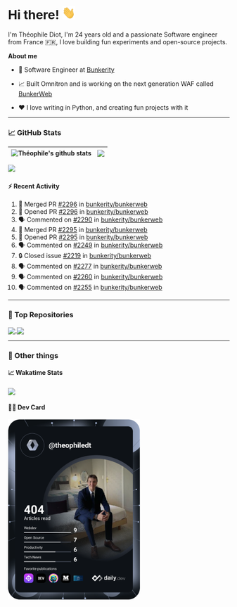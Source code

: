 # Hi there! <img src="./wave.gif" width="30px" height="30px" />

I'm Théophile Diot, I'm 24 years old and a passionate Software engineer from France 🇫🇷, I love building fun experiments and open-source projects.

**About me**

- 💼 Software Engineer at [Bunkerity](https://www.bunkerity.com/)

- 📈 Built Omnitron and is working on the next generation WAF called [BunkerWeb](https://www.bunkerweb.io)

- ❤️ I love writing in Python, and creating fun projects with it

---

### 📈 GitHub Stats

| <img align="center" src="https://github-readme-stats.vercel.app/api?username=TheophileDiot&show_icons=true&include_all_commits=true&theme=algolia&hide_border=true&rank_icon=github" alt="Théophile's github stats" /> | <img align="center" src="https://github-readme-stats.vercel.app/api/top-langs/?username=TheophileDiot&layout=compact&theme=algolia&hide_border=true" /> |
| ---------------------------------------------------------------------------------------------------------------------------------------------------------------------------------------------------------------------- | ------------------------------------------------------------------------------------------------------------------------------------------------------- |

![](https://github-readme-activity-graph.vercel.app/graph?username=TheophileDiot&theme=tokyo-night)

#### :zap: Recent Activity

<!--START_SECTION:activity-->
1. 🎉 Merged PR [#2296](https://github.com/bunkerity/bunkerweb/pull/2296) in [bunkerity/bunkerweb](https://github.com/bunkerity/bunkerweb)
2. 💪 Opened PR [#2296](https://github.com/bunkerity/bunkerweb/pull/2296) in [bunkerity/bunkerweb](https://github.com/bunkerity/bunkerweb)
3. 🗣 Commented on [#2290](https://github.com/bunkerity/bunkerweb/pull/2290#issuecomment-2890128399) in [bunkerity/bunkerweb](https://github.com/bunkerity/bunkerweb)
4. 🎉 Merged PR [#2295](https://github.com/bunkerity/bunkerweb/pull/2295) in [bunkerity/bunkerweb](https://github.com/bunkerity/bunkerweb)
5. 💪 Opened PR [#2295](https://github.com/bunkerity/bunkerweb/pull/2295) in [bunkerity/bunkerweb](https://github.com/bunkerity/bunkerweb)
6. 🗣 Commented on [#2249](https://github.com/bunkerity/bunkerweb/issues/2249#issuecomment-2887354526) in [bunkerity/bunkerweb](https://github.com/bunkerity/bunkerweb)
7. 🔒 Closed issue [#2219](https://github.com/bunkerity/bunkerweb/issues/2219) in [bunkerity/bunkerweb](https://github.com/bunkerity/bunkerweb)
8. 🗣 Commented on [#2277](https://github.com/bunkerity/bunkerweb/issues/2277#issuecomment-2886984785) in [bunkerity/bunkerweb](https://github.com/bunkerity/bunkerweb)
9. 🗣 Commented on [#2260](https://github.com/bunkerity/bunkerweb/issues/2260#issuecomment-2886960775) in [bunkerity/bunkerweb](https://github.com/bunkerity/bunkerweb)
10. 🗣 Commented on [#2255](https://github.com/bunkerity/bunkerweb/issues/2255#issuecomment-2886954646) in [bunkerity/bunkerweb](https://github.com/bunkerity/bunkerweb)
<!--END_SECTION:activity-->

---

### 🔧 Top Repositories

<a href="https://github.com/bunkerity/bunkerweb">
  <img align="center" src="https://github-readme-stats.vercel.app/api/pin/?username=Bunkerity&repo=bunkerweb&theme=algolia" />
</a>
<a href="https://github.com/TheophileDiot/Omnitron">
  <img align="center" src="https://github-readme-stats.vercel.app/api/pin/?username=TheophileDiot&repo=Omnitron&theme=algolia" />
</a>

---

### 🎉 Other things

#### 📈 Wakatime Stats

<a href="https://wakatime.com/@theophile_bunkerity">
  <img align="center" src="https://github-readme-stats.vercel.app/api/wakatime?username=3aa5ce41-c253-43d9-8441-a721e446a45f&layout=compact&theme=algolia" />
</a>

#### 👨‍💻 Dev Card

<a href="https://app.daily.dev/TheophileDt">
  <img src="./devcard.svg" width="300" alt="Théophile Diot's Dev Card"/>
</a>
